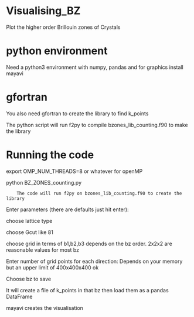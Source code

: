 # Visualising_BZ
Plot the higher order Brillouin zones of Crystals

# python environment

Need a python3 environment with numpy, pandas and for graphics install mayavi

# gfortran

You also need gfortran to create the library to find k_points

The python script will run f2py to compile bzones_lib_counting.f90 to make the library

# Running the code

export OMP_NUM_THREADS=8 or whatever for openMP

python BZ_ZONES_counting.py

        The code will run f2py on bzones_lib_counting.f90 to create the library

Enter parameters (there are defaults just hit enter):

choose lattice type

choose Gcut like 81

choose grid in terms of b1,b2,b3 depends on the bz order. 2x2x2 are reasonable values for most bz

Enter number of grid points for each direction: Depends on your memory but an upper limit of 400x400x400 ok

Choose bz to save

It will create a file of k_points in that bz then load them as a pandas DataFrame 
 
mayavi creates the visualisation
